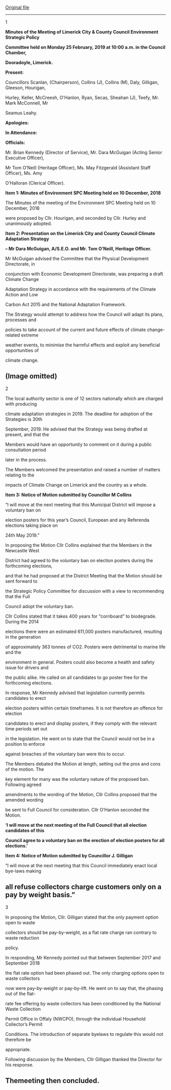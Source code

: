 [Original file](https://www.limerick.ie/sites/default/files/media/documents/2019-04/Draft-Minutes-of-the-Environment-Strategic-Policy-Committee-Meeting-25-Feb-2019.pdf)

---
1

**Minutes of the Meeting of Limerick City & County Council Environment Strategic Policy**

**Committee held on Monday 25 February, 2019 at 10:00 a.m. in the Council Chamber,**

**Dooradoyle, Limerick.**

**Present:**

Councillors Scanlan, (Chairperson), Collins (J), Collins (M), Daly, Gilligan, Gleeson, Hourigan,

Hurley, Keller, McCreesh, O’Hanlon, Ryan, Secas, Sheahan (J), Teefy, Mr. Mark McConnell, Mr

Seamus Leahy.

**Apologies:**

**In Attendance:**

**Officials:**

Mr. Brian Kennedy (Director of Service), Mr. Dara McGuigan (Acting Senior Executive Officer),

Mr Tom O’Neill (Heritage Officer), Ms. May Fitzgerald (Assistant Staff Officer), Ms. Amy

O’Halloran (Clerical Officer).

**Item 1: Minutes of Environment SPC Meeting held on 10 December, 2018**

The Minutes of the meeting of the Environment SPC Meeting held on 10 December, 2018

were proposed by Cllr. Hourigan, and seconded by Cllr. Hurley and unanimously adopted.

**Item 2: Presentation on the Limerick City and County Council Climate Adaptation Strategy**

**– Mr Dara McGuigan, A/S.E.O. and Mr. Tom O’Neill, Heritage Officer.**

Mr McGuigan advised the Committee that the Physical Development Directorate, in

conjunction with Economic Development Directorate, was preparing a draft Climate Change

Adaptation Strategy in accordance with the requirements of the Climate Action and Low

Carbon Act 2015 and the National Adaptation Framework.

The Strategy would attempt to address how the Council will adapt its plans, processes and

policies to take account of the current and future effects of climate change-related extreme

weather events, to minimise the harmful effects and exploit any beneficial opportunities of

climate change.

(Image omitted)
---
2

The local authority sector is one of 12 sectors nationally which are charged with producing

climate adaptation strategies in 2019. The deadline for adoption of the Strategies is 30th

September, 2019. He advised that the Strategy was being drafted at present, and that the

Members would have an opportunity to comment on it during a public consultation period

later in the process.

The Members welcomed the presentation and raised a number of matters relating to the

impacts of Climate Change on Limerick and the country as a whole.

**Item 3: Notice of Motion submitted by Councillor M Collins**

“I will move at the next meeting that this Municipal District will impose a voluntary ban on

election posters for this year’s Council, European and any Referenda elections taking place on

24th May 2019.”

In proposing the Motion Cllr Collins explained that the Members in the Newcastle West

District had agreed to the voluntary ban on election posters during the forthcoming elections,

and that he had proposed at the District Meeting that the Motion should be sent forward to

the Strategic Policy Committee for discussion with a view to recommending that the Full

Council adopt the voluntary ban.

Cllr Collins stated that it takes 400 years for “corriboard” to biodegrade. During the 2014

elections there were an estimated 611,000 posters manufactured, resulting in the generation

of approximately 363 tonnes of CO2. Posters were detrimental to marine life and the

environment in general. Posters could also become a health and safety issue for drivers and

the public alike. He called on all candidates to go poster free for the forthcoming elections.

In response, Mr Kennedy advised that legislation currently permits candidates to erect

election posters within certain timeframes. It is not therefore an offence for election

candidates to erect and display posters, if they comply with the relevant time periods set out

in the legislation. He went on to state that the Council would not be in a position to enforce

against breaches of the voluntary ban were this to occur.

The Members debated the Motion at length, setting out the pros and cons of the motion. The

key element for many was the voluntary nature of the proposed ban. Following agreed

amendments to the wording of the Motion, Cllr Collins proposed that the amended wording

be sent to Full Council for consideration. Cllr O’Hanlon seconded the Motion.

**‘I will move at the next meeting of the Full Council that all election candidates of this**

**Council agree to a voluntary ban on the erection of election posters for all elections.’**

**Item 4: Notice of Motion submitted by Councillor J. Gilligan**

“I will move at the next meeting that this Council immediately enact local bye-laws making

all refuse collectors charge customers only on a pay by weight basis.”
---
3

In proposing the Motion, Cllr. Gilligan stated that the only payment option open to waste

collectors should be pay-by-weight, as a flat rate charge ran contrary to waste reduction

policy.

In responding, Mr Kennedy pointed out that between September 2017 and September 2018

the flat rate option had been phased out. The only charging options open to waste collectors

now were pay-by-weight or pay-by-lift. He went on to say that, the phasing out of the flat-

rate fee offering by waste collectors has been conditioned by the National Waste Collection

Permit Office in Offaly (NWCPO), through the individual Household Collector’s Permit

Conditions. The introduction of separate byelaws to regulate this would not therefore be

appropriate.

Following discussion by the Members, Cllr Gilligan thanked the Director for his response.

Themeeting then concluded.
---
